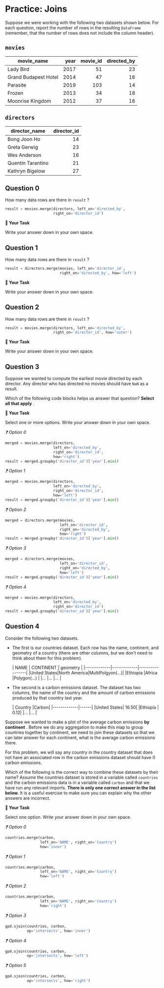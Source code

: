 # <i class="far fa-edit fa-fw"></i> Practice: Joins

Suppose we were working with the following two datasets shown below. For each question, report the number of rows in the resulting `DataFrame` (remember, that the number of rows does not include the column header).

##  `movies`


|     movie_name     |year|movie_id|directed_by|
|--------------------|---:|-------:|----------:|
|Lady Bird           |2017|      51|         23|
|Grand Budapest Hotel|2014|      47|         16|
|Parasite            |2019|     103|         14|
|Frozen              |2013|      34|         18|
|Moonrise Kingdom    |2012|      37|         16|

##  `directors`


|  director_name  |director_id|
|-----------------|----------:|
|Bong Joon Ho     |         14|
|Greta Gerwig     |         23|
|Wes Anderson     |         16|
|Quentin Tarantino|         21|
|Kathryn Bigelow  |         27|

## Question 0

How many data rows are there in `result` ?

```python
result = movies.merge(directors, left_on='directed_by',
                      right_on='director_id')
```



**📝 Your Task**

Write your answer down in your own space.

## Question 1

How many data rows are there in `result` ?

```python
result = directors.merge(movies, left_on='director_id',
                         right_on='directed_by', how='left')
```



**📝 Your Task**

Write your answer down in your own space.

## Question 2

How many data rows are there in `result` ?

```python
result = movies.merge(directors, left_on='directed_by',
                      right_on='director_id', how='outer')
```





**📝 Your Task**

Write your answer down in your own space.

## Question 3

Suppose we wanted to compute the earliest movie directed by each director. Any director who has directed no movies should have `NaN` as a result.

Which of the following code blocks helps us answer that question? **Select all that apply** .



**📝 Your Task**

Select one or more options. Write your answer down in your own space.

*❓ Option 0*

```python
merged = movies.merge(directors,
                      left_on='directed_by',
                      right_on='director_id',
                      how='right')
result = merged.groupby('director_id')['year'].min()
```





*❓ Option 1*

```python
merged = movies.merge(directors,
                      left_on='directed_by',
                      right_on='director_id',
                      how='left')
result = merged.groupby('director_id')['year'].min()
```



*❓ Option 2*

```python
merged = directors.merge(movies,
                         left_on='director_id',
                         right_on='directed_by',
                         how='right')
result = merged.groupby('director_id')['year'].min()
```



*❓ Option 3*

```python
merged = directors.merge(movies,
                         left_on='director_id',
                         right_on='directed_by',
                         how='left')
result = merged.groupby('director_id')['year'].min()
```





*❓ Option 4*

```python
merged = movies.merge(directors,
                      left_on='directed_by',
                      right_on='director_id')
result = merged.groupby('director_id')['year'].min()
```





## Question 4

Consider the following two datasets.

-  The first is our countries dataset. Each row has the name, continent, and geometry of a country (there are other columns, but we don't need to think about them for this problem).


    |    NAME     |  CONTINENT  |    geometry     |
|-------------|-------------|-----------------|
|United States|North America|MultiPolgyon(...)|
|Ethiopia     |Africa       |Polygon(...)     |
|...          |...          |...              |


-  The second is a carbon emissions dataset. The dataset has two columns, the name of the country and the amount of carbon emissions produced by that country last year.


    |   Country   |Carbon|
|-------------|------|
|United States| 16.50|
|Ethiopia     |  0.12|
|...          |...   |


Suppose we wanted to make a plot of the average carbon emissions **by continent** . Before we do any aggregation to make this map to group countries together by continent, we need to join these datasets so that we can later answer for each continent, what is the average carbon emissions there.

For this problem, we will say any country in the country dataset that does not have an associated row in the carbon emissions dataset should have 0 carbon emissions.

Which of the following is the correct way to combine these datasets by their name? Assume the countries dataset is stored in a variable called `countries` and the carbon emissions data is in a variable called `carbon` and that we have run any relevant imports. **There is only one correct answer in the list below.** It is a useful exercise to make sure you can explain why the other answers are incorrect.



**📝 Your Task**

Select one option. Write your answer down in your own space.

*❓ Option 0*

```python
countries.merge(carbon,
                left_on='NAME', right_on='Country')
                how='inner')
```



*❓ Option 1*

```python
countries.merge(carbon,
                left_on='NAME', right_on='Country')
                how='left')
```



*❓ Option 2*

```python
countries.merge(carbon,
                left_on='NAME', right_on='Country')
                how='right')
```



*❓ Option 3*

```python
gpd.sjoin(countries, carbon,
          op='intersects', how='inner')
```



*❓ Option 4*

```python
gpd.sjoin(countries, carbon,
          op='intersects', how='left')
```



*❓ Option 5*

```python
gpd.sjoin(countries, carbon,
          op='intersects', how='right')
```



